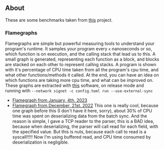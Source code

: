 ## About
These are some benchmarks taken from [this](https://github.com/Davidson-Souza/utreexo-electrum-server) project.

### Flamegraphs
Flamegraphs are simple but powerful measuring tools to understand your program's runtime.
It samples your program every `x` nanoseconds or so, which function is on execution, and the calling stack that lead us to this. A small graph is generated, representing each function as a block, and blocks are stacked on each other to represent calling stacks. A program is shown with it's percentage of CPU time taken from all the program's cpu time, and what other functions/methods it called. At the end, you can have an idea on which functions are taking more cpu time, and what can be improved on.
These graphs are extracted with [this](https://github.com/flamegraph-rs/flamegraph) software, on release mode and running with `--network signet -c config.toml run --use-external-sync`

 - [Flamegraph from January, 4th. 2023](/utreexo-wallet-benchs/utreexo-wallet-flamegraph01042023.svg)
 - [Flamegraph from December, 21st. 2022](/utreexo-wallet-benchs/utreexo-wallet-flamegraph12212022.svg) This one is really cool, because one graph before this (I don't have it here, sorry), about 30% of CPU time was spent on deserializing data from the batch sync. And the reason is simple, I gave a TCP reader to the parser, this is a BAD idea, because when deserializing, the parser will call read for each field, with the specified value. But this is nuts, because each call to read is a syscall!!!!! Now I'm using buffered read, and CPU time consumed by deserialization is negligible.